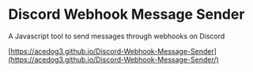 # Discord Webhook Message Sender

A Javascript tool to send messages through webhooks on Discord

[https://acedog3.github.io/Discord-Webhook-Message-Sender](https://acedog3.github.io/Discord-Webhook-Message-Sender/)
